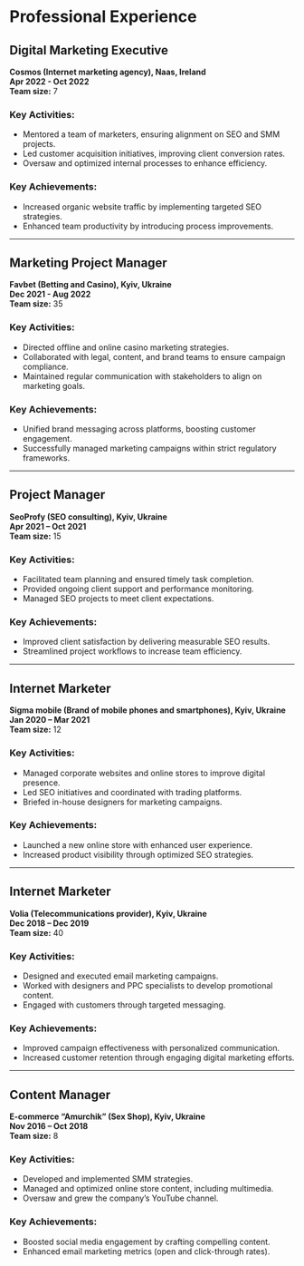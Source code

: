 # Professional Experience

## Digital Marketing Executive  
**Cosmos (Internet marketing agency), Naas, Ireland**  
**Apr 2022 - Oct 2022**  
**Team size:** 7  

### Key Activities:
- Mentored a team of marketers, ensuring alignment on SEO and SMM projects.  
- Led customer acquisition initiatives, improving client conversion rates.  
- Oversaw and optimized internal processes to enhance efficiency.  

### Key Achievements:
- Increased organic website traffic by implementing targeted SEO strategies.  
- Enhanced team productivity by introducing process improvements.  

---

## Marketing Project Manager  
**Favbet (Betting and Casino), Kyiv, Ukraine**  
**Dec 2021 - Aug 2022**  
**Team size:** 35  

### Key Activities:
- Directed offline and online casino marketing strategies.  
- Collaborated with legal, content, and brand teams to ensure campaign compliance.  
- Maintained regular communication with stakeholders to align on marketing goals.  

### Key Achievements:
- Unified brand messaging across platforms, boosting customer engagement.  
- Successfully managed marketing campaigns within strict regulatory frameworks.  

---

## Project Manager  
**SeoProfy (SEO consulting), Kyiv, Ukraine**  
**Apr 2021 – Oct 2021**  
**Team size:** 15  

### Key Activities:
- Facilitated team planning and ensured timely task completion.  
- Provided ongoing client support and performance monitoring.  
- Managed SEO projects to meet client expectations.  

### Key Achievements:
- Improved client satisfaction by delivering measurable SEO results.  
- Streamlined project workflows to increase team efficiency.  

---

## Internet Marketer  
**Sigma mobile (Brand of mobile phones and smartphones), Kyiv, Ukraine**  
**Jan 2020 – Mar 2021**  
**Team size:** 12  

### Key Activities:
- Managed corporate websites and online stores to improve digital presence.  
- Led SEO initiatives and coordinated with trading platforms.  
- Briefed in-house designers for marketing campaigns.  

### Key Achievements:
- Launched a new online store with enhanced user experience.  
- Increased product visibility through optimized SEO strategies.  

---

## Internet Marketer  
**Volia (Telecommunications provider), Kyiv, Ukraine**  
**Dec 2018 – Dec 2019**  
**Team size:** 40  

### Key Activities:
- Designed and executed email marketing campaigns.  
- Worked with designers and PPC specialists to develop promotional content.  
- Engaged with customers through targeted messaging.  

### Key Achievements:
- Improved campaign effectiveness with personalized communication.  
- Increased customer retention through engaging digital marketing efforts.  

---

## Content Manager  
**E-commerce “Amurchik” (Sex Shop), Kyiv, Ukraine**  
**Nov 2016 – Oct 2018**  
**Team size:** 8  

### Key Activities:
- Developed and implemented SMM strategies.  
- Managed and optimized online store content, including multimedia.  
- Oversaw and grew the company’s YouTube channel.  

### Key Achievements:
- Boosted social media engagement by crafting compelling content.  
- Enhanced email marketing metrics (open and click-through rates).  

